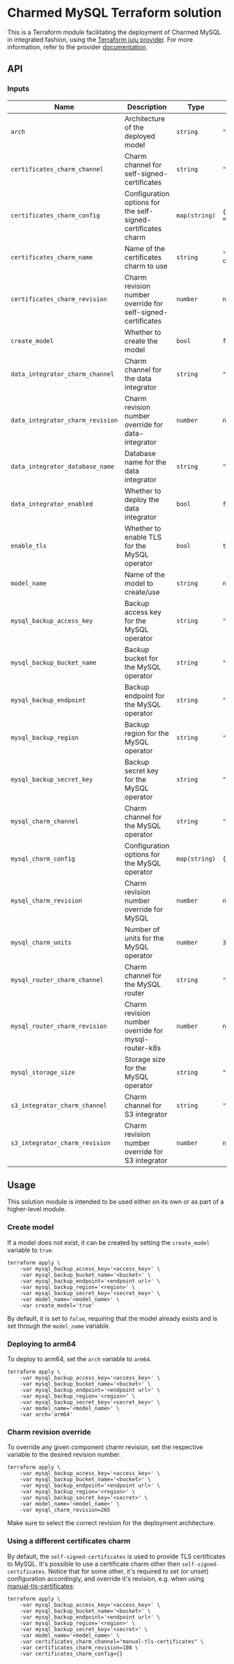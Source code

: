 # Charmed MySQL Terraform solution

This is a Terraform module facilitating the deployment of Charmed MySQL in integrated fashion, using the [Terraform juju provider](https://github.com/juju/terraform-provider-juju/). For more information, refer to the provider [documentation](https://registry.terraform.io/providers/juju/juju/latest/docs).

## API

### Inputs

| Name | Description | Type | Default | Required |
| - | - | - | - | - |
| `arch` | Architecture of the deployed model | `string` | `"amd64"` | no |
| `certificates_charm_channel` | Charm channel for self-signed-certificates | `string` | `"latest/stable"` | no |
| `certificates_charm_config` | Configuration options for the self-signed-certificates charm | `map(string)` | `{ca-common-name = "MySQL CA"}` | no |
| `certificates_charm_name` | Name of the certificates charm to use | `string` | `"self-signed-certificates"` | no |
| `certificates_charm_revision` | Charm revision number override for self-signed-certificates | `number` | `null` | no |
| `create_model` | Whether to create the model | `bool` | `false` | no |
| `data_integrator_charm_channel` | Charm channel for the data integrator | `string` | `"latest/stable"` | no |
| `data_integrator_charm_revision` | Charm revision number override for data-integrator | `number` | `null` | no |
| `data_integrator_database_name` | Database name for the data integrator | `string` | `""` | yes, if data_integrator is enabled |
| `data_integrator_enabled` | Whether to deploy the data integrator | `bool` | `false` | no |
| `enable_tls` | Whether to enable TLS for the MySQL operator | `bool` | `true` | no |
| `model_name` | Name of the model to create/use | `string` | `null` | yes |
| `mysql_backup_access_key` | Backup access key for the MySQL operator | `string` | `""` | yes |
| `mysql_backup_bucket_name` | Backup bucket for the MySQL operator | `string` | `""` | yes |
| `mysql_backup_endpoint` | Backup endpoint for the MySQL operator | `string` | `""` | yes |
| `mysql_backup_region` | Backup region for the MySQL operator | `string` | `""` | yes |
| `mysql_backup_secret_key` | Backup secret key for the MySQL operator | `string` | `""` | yes |
| `mysql_charm_channel` | Charm channel for the MySQL operator | `string` | `"8.0/stable"` | no |
| `mysql_charm_config` | Configuration options for the MySQL operator | `map(string)` | `{}` | no |
| `mysql_charm_revision` | Charm revision number override for MySQL | `number` | `null` | no |
| `mysql_charm_units` | Number of units for the MySQL operator | `number` | `3` | no |
| `mysql_router_charm_channel` | Charm channel for the MySQL router | `string` | `"8.0/stable"` | no |
| `mysql_router_charm_revision` | Charm revision number override for mysql-router-k8s | `number` | `null` | no |
| `mysql_storage_size` | Storage size for the MySQL operator | `string` | `"10G"` | no |
| `s3_integrator_charm_channel` | Charm channel for S3 integrator | `string` | `"latest/stable"` | no |
| `s3_integrator_charm_revision` | Charm revision number override for S3 integrator | `number` | `null` | no |


## Usage

This solution module is intended to be used either on its own or as part of a higher-level module. 

### Create model

If a model does not exist, it can be created by setting the `create_model` variable to `true`. 

```shell
terraform apply \
	-var mysql_backup_access_key='<access_key>' \ 
	-var mysql_backup_bucket_name='<bucket>' \ 
	-var mysql_backup_endpoint='<endpoint url>' \ 
	-var mysql_backup_region='<region>' \
	-var mysql_backup_secret_key='<secret_key>' \
    -var model_name='<model_name>' \
    -var create_model='true'
```

By default, it is set to `false`, requiring that the model already exists and is set through the `model_name` variable.

### Deploying to arm64

To deploy to arm64, set the `arch` variable to `arm64`.

```shell
terraform apply \
	-var mysql_backup_access_key='<access_key>' \ 
	-var mysql_backup_bucket_name='<bucket>' \ 
	-var mysql_backup_endpoint='<endpoint url>' \ 
	-var mysql_backup_region='<region>' \
	-var mysql_backup_secret_key='<secret_key>' \
    -var model_name='<model_name>' \
    -var arch='arm64'
```

### Charm revision override

To override any given component charm revision, set the respective variable to the desired revision number.

```shell
terraform apply \
    -var mysql_backup_access_key='<access_key>' \
    -var mysql_backup_bucket_name='<bucket>' \
    -var mysql_backup_endpoint='<endpoint url>' \
    -var mysql_backup_region='<region>' \
    -var mysql_backup_secret_key='<secret>' \
    -var model_name='<model_name>' \
    -var mysql_charm_revision=265
```

Make sure to select the correct revision for the deployment architecture.


### Using a different certificates charm

By default, the `self-signed-certificates` is used to provide TLS certificates to MySQL.
It's possible to use a certificate charm other then `self-signed-certificates`. Notice that for some
other, it's required to set (or unset) configuration accordingly, and override it's revision, e.g. when 
using [manual-tls-certificates](https://charmhub.io/manual-tls-certificates):

```shell
terraform apply \
    -var mysql_backup_access_key='<access_key>' \
    -var mysql_backup_bucket_name='<bucket>' \
    -var mysql_backup_endpoint='<endpoint url>' \
    -var mysql_backup_region='<region>' \
    -var mysql_backup_secret_key='<secret>' \
    -var model_name='<model_name>' \
    -var certificates_charm_channel="manual-tls-certificates" \
    -var certificates_charm_revision=108 \
    -var certificates_charm_config={}
```

